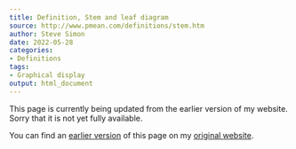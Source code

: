 ```yaml
---
title: Definition, Stem and leaf diagram
source: http://www.pmean.com/definitions/stem.htm
author: Steve Simon
date: 2022-05-28
categories:
- Definitions
tags:
- Graphical display
output: html_document
---
```


This page is currently being updated from the earlier version of my website. Sorry that it is not yet fully available.

<!---More--->

You can find an [earlier version][sim1] of this page on my [original website][sim2].

[sim1]: http://www.pmean.com/definitions/stem.htm
[sim2]: http://www.pmean.com/original_site.html
